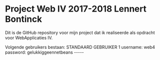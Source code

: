 # Project Web IV 2017-2018 Lennert Bontinck

Dit is de GitHub repository voor mijn project dat ik realiseerde als opdracht voor WebApplicaties IV.

Volgende gebruikers bestaan:
	STANDAARD GEBRUIKER 1
	username: web4
	password: gelukkiggeennetbeans
	-----